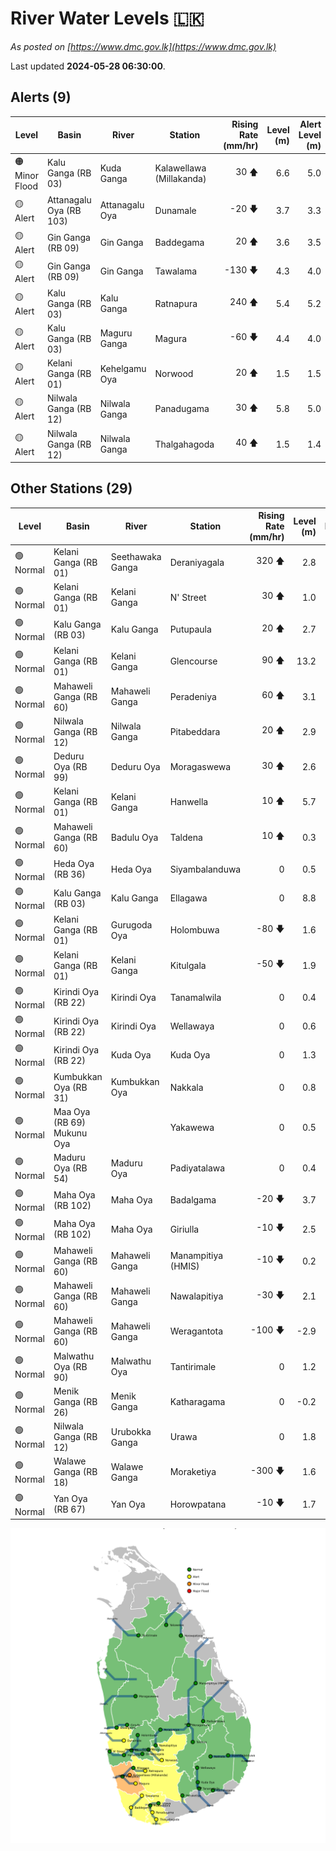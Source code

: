 # River Water Levels :sri_lanka:

*As posted on [https://www.dmc.gov.lk](https://www.dmc.gov.lk)*

Last updated **2024-05-28 06:30:00**.

## Alerts (9)

| Level | Basin | River | Station | Rising Rate (mm/hr) | Level (m) | Alert Level (m) |
|---|---|---|---|--: |--:|--:|
| 🟠 Minor Flood | Kalu Ganga (RB 03) | Kuda Ganga | Kalawellawa (Millakanda) | 30 🡅 | 6.6 | 5.0 |
| 🟡 Alert | Attanagalu Oya (RB 103) | Attanagalu Oya | Dunamale | -20 🡇 | 3.7 | 3.3 |
| 🟡 Alert | Gin Ganga (RB 09) | Gin Ganga | Baddegama | 20 🡅 | 3.6 | 3.5 |
| 🟡 Alert | Gin Ganga (RB 09) | Gin Ganga | Tawalama | -130 🡇 | 4.3 | 4.0 |
| 🟡 Alert | Kalu Ganga (RB 03) | Kalu Ganga | Ratnapura | 240 🡅 | 5.4 | 5.2 |
| 🟡 Alert | Kalu Ganga (RB 03) | Maguru Ganga | Magura | -60 🡇 | 4.4 | 4.0 |
| 🟡 Alert | Kelani Ganga (RB 01) | Kehelgamu Oya | Norwood | 20 🡅 | 1.5 | 1.5 |
| 🟡 Alert | Nilwala Ganga (RB 12) | Nilwala Ganga | Panadugama | 30 🡅 | 5.8 | 5.0 |
| 🟡 Alert | Nilwala Ganga (RB 12) | Nilwala Ganga | Thalgahagoda | 40 🡅 | 1.5 | 1.4 |

## Other Stations (29)

| Level | Basin | River | Station | Rising Rate (mm/hr) | Level (m) | Alert Level (m) | Time to Alert |
|---|---|---|---|--: |--:|--:|---|
| 🟢 Normal | Kelani Ganga (RB 01) | Seethawaka Ganga | Deraniyagala | 320 🡅 | 2.8 | 4.8 | 6.4 ⏳ |
| 🟢 Normal | Kelani Ganga (RB 01) | Kelani Ganga | N' Street | 30 🡅 | 1.0 | 1.2 | 8.0 ⏳ |
| 🟢 Normal | Kalu Ganga (RB 03) | Kalu Ganga | Putupaula | 20 🡅 | 2.7 | 3.0 | 15.5 ⏳ |
| 🟢 Normal | Kelani Ganga (RB 01) | Kelani Ganga | Glencourse | 90 🡅 | 13.2 | 15.0 | 20.4 ⏳ |
| 🟢 Normal | Mahaweli Ganga (RB 60) | Mahaweli Ganga | Peradeniya | 60 🡅 | 3.1 | 5.0 | 31.0 ⏳ |
| 🟢 Normal | Nilwala Ganga (RB 12) | Nilwala Ganga | Pitabeddara | 20 🡅 | 2.9 | 4.0 | 55.0 ⏳ |
| 🟢 Normal | Deduru Oya (RB 99) | Deduru Oya | Moragaswewa | 30 🡅 | 2.6 | 4.8 | 72.3 ⏳ |
| 🟢 Normal | Kelani Ganga (RB 01) | Kelani Ganga | Hanwella | 10 🡅 | 5.7 | 7.0 | 135.0 ⏳ |
| 🟢 Normal | Mahaweli Ganga (RB 60) | Badulu Oya | Taldena | 10 🡅 | 0.3 | 3.0 | 266.0 ⏳ |
| 🟢 Normal | Heda Oya (RB 36) | Heda Oya | Siyambalanduwa | 0  | 0.5 | 4.5 | 🟢 |
| 🟢 Normal | Kalu Ganga (RB 03) | Kalu Ganga | Ellagawa | 0  | 8.8 | 10.0 | 🟢 |
| 🟢 Normal | Kelani Ganga (RB 01) | Gurugoda Oya | Holombuwa | -80 🡇 | 1.6 | 3.0 | 🟢 |
| 🟢 Normal | Kelani Ganga (RB 01) | Kelani Ganga | Kitulgala | -50 🡇 | 1.9 | 3.0 | 🟢 |
| 🟢 Normal | Kirindi Oya (RB 22) | Kirindi Oya | Tanamalwila | 0  | 0.4 | 4.0 | 🟢 |
| 🟢 Normal | Kirindi Oya (RB 22) | Kirindi Oya | Wellawaya | 0  | 0.6 | 4.4 | 🟢 |
| 🟢 Normal | Kirindi Oya (RB 22) | Kuda Oya | Kuda Oya | 0  | 1.3 | 6.9 | 🟢 |
| 🟢 Normal | Kumbukkan Oya (RB 31) | Kumbukkan Oya | Nakkala | 0  | 0.8 | 5.0 | 🟢 |
| 🟢 Normal | Maa Oya (RB 69) Mukunu Oya |  | Yakawewa | 0  | 0.5 | 4.0 | 🟢 |
| 🟢 Normal | Maduru Oya (RB 54) | Maduru Oya | Padiyatalawa | 0  | 0.4 | 4.0 | 🟢 |
| 🟢 Normal | Maha Oya (RB 102) | Maha Oya | Badalgama | -20 🡇 | 3.7 | 5.0 | 🟢 |
| 🟢 Normal | Maha Oya (RB 102) | Maha Oya | Giriulla | -10 🡇 | 2.5 | 5.5 | 🟢 |
| 🟢 Normal | Mahaweli Ganga (RB 60) | Mahaweli Ganga | Manampitiya (HMIS) | -10 🡇 | 0.2 | 3.0 | 🟢 |
| 🟢 Normal | Mahaweli Ganga (RB 60) | Mahaweli Ganga | Nawalapitiya | -30 🡇 | 2.1 | 3.5 | 🟢 |
| 🟢 Normal | Mahaweli Ganga (RB 60) | Mahaweli Ganga | Weragantota | -100 🡇 | -2.9 | 5.0 | 🟢 |
| 🟢 Normal | Malwathu Oya (RB 90) | Malwathu Oya | Tantirimale | 0  | 1.2 | 5.0 | 🟢 |
| 🟢 Normal | Menik Ganga (RB 26) | Menik Ganga | Katharagama | 0  | -0.2 | 4.0 | 🟢 |
| 🟢 Normal | Nilwala Ganga (RB 12) | Urubokka Ganga | Urawa | 0  | 1.8 | 2.5 | 🟢 |
| 🟢 Normal | Walawe Ganga (RB 18) | Walawe Ganga | Moraketiya | -300 🡇 | 1.6 | 3.0 | 🟢 |
| 🟢 Normal | Yan Oya (RB 67) | Yan Oya | Horowpatana | -10 🡇 | 1.7 | 6.0 | 🟢 |


<div id="river-water-level-map">

![River Water Level Map](images/river-water-level-map.png)

</div>